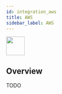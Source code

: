 ```yaml
---
id: integration_aws
title: AWS
sidebar_label: AWS
---
```


<img src="https://renative.org/img/ic_integrations.png" width=50 height=50 />

## Overview

TODO
